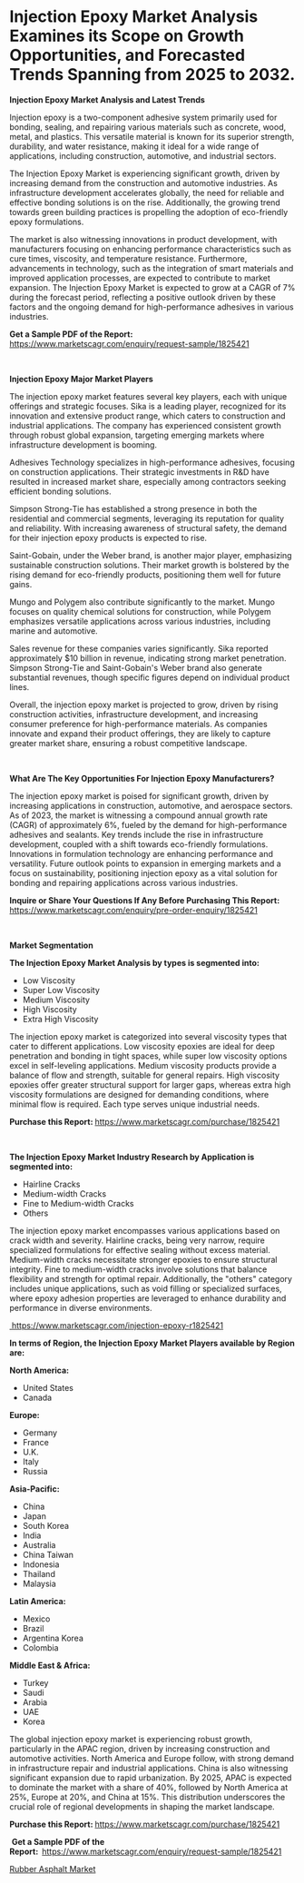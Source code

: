 <p><h1>Injection Epoxy Market Analysis Examines its Scope on Growth Opportunities, and Forecasted Trends Spanning from 2025 to 2032.</h1></p><p><strong>Injection Epoxy Market Analysis and Latest Trends</strong></p>
<p><p>Injection epoxy is a two-component adhesive system primarily used for bonding, sealing, and repairing various materials such as concrete, wood, metal, and plastics. This versatile material is known for its superior strength, durability, and water resistance, making it ideal for a wide range of applications, including construction, automotive, and industrial sectors. </p><p>The Injection Epoxy Market is experiencing significant growth, driven by increasing demand from the construction and automotive industries. As infrastructure development accelerates globally, the need for reliable and effective bonding solutions is on the rise. Additionally, the growing trend towards green building practices is propelling the adoption of eco-friendly epoxy formulations. </p><p>The market is also witnessing innovations in product development, with manufacturers focusing on enhancing performance characteristics such as cure times, viscosity, and temperature resistance. Furthermore, advancements in technology, such as the integration of smart materials and improved application processes, are expected to contribute to market expansion. The Injection Epoxy Market is expected to grow at a CAGR of 7% during the forecast period, reflecting a positive outlook driven by these factors and the ongoing demand for high-performance adhesives in various industries.</p></p>
<p><strong>Get a Sample PDF of the Report:&nbsp;</strong> <a href="https://www.marketscagr.com/enquiry/request-sample/1825421?utm_campaign=2998&utm_medium=2&utm_source=Github&utm_content=ia&utm_term=01042025&utm_id=injection-epoxy">https://www.marketscagr.com/enquiry/request-sample/1825421</a></p>
<p>&nbsp;</p>
<p><strong>Injection Epoxy Major Market Players</strong></p>
<p><p>The injection epoxy market features several key players, each with unique offerings and strategic focuses. Sika is a leading player, recognized for its innovation and extensive product range, which caters to construction and industrial applications. The company has experienced consistent growth through robust global expansion, targeting emerging markets where infrastructure development is booming.</p><p>Adhesives Technology specializes in high-performance adhesives, focusing on construction applications. Their strategic investments in R&D have resulted in increased market share, especially among contractors seeking efficient bonding solutions.</p><p>Simpson Strong-Tie has established a strong presence in both the residential and commercial segments, leveraging its reputation for quality and reliability. With increasing awareness of structural safety, the demand for their injection epoxy products is expected to rise.</p><p>Saint-Gobain, under the Weber brand, is another major player, emphasizing sustainable construction solutions. Their market growth is bolstered by the rising demand for eco-friendly products, positioning them well for future gains.</p><p>Mungo and Polygem also contribute significantly to the market. Mungo focuses on quality chemical solutions for construction, while Polygem emphasizes versatile applications across various industries, including marine and automotive.</p><p>Sales revenue for these companies varies significantly. Sika reported approximately $10 billion in revenue, indicating strong market penetration. Simpson Strong-Tie and Saint-Gobain's Weber brand also generate substantial revenues, though specific figures depend on individual product lines.</p><p>Overall, the injection epoxy market is projected to grow, driven by rising construction activities, infrastructure development, and increasing consumer preference for high-performance materials. As companies innovate and expand their product offerings, they are likely to capture greater market share, ensuring a robust competitive landscape.</p></p>
<p>&nbsp;</p>
<p><strong>What Are The Key Opportunities For Injection Epoxy Manufacturers?</strong></p>
<p><p>The injection epoxy market is poised for significant growth, driven by increasing applications in construction, automotive, and aerospace sectors. As of 2023, the market is witnessing a compound annual growth rate (CAGR) of approximately 6%, fueled by the demand for high-performance adhesives and sealants. Key trends include the rise in infrastructure development, coupled with a shift towards eco-friendly formulations. Innovations in formulation technology are enhancing performance and versatility. Future outlook points to expansion in emerging markets and a focus on sustainability, positioning injection epoxy as a vital solution for bonding and repairing applications across various industries.</p></p>
<p><strong>Inquire or Share Your Questions If Any Before Purchasing This Report:</strong> <a href="https://www.marketscagr.com/enquiry/pre-order-enquiry/1825421?utm_campaign=2998&utm_medium=2&utm_source=Github&utm_content=ia&utm_term=01042025&utm_id=injection-epoxy">https://www.marketscagr.com/enquiry/pre-order-enquiry/1825421</a></p>
<p>&nbsp;</p>
<p><strong>Market Segmentation</strong></p>
<p><strong>The Injection Epoxy Market Analysis by types is segmented into:</strong></p>
<p><ul><li>Low Viscosity</li><li>Super Low Viscosity</li><li>Medium Viscosity</li><li>High Viscosity</li><li>Extra High Viscosity</li></ul></p>
<p><p>The injection epoxy market is categorized into several viscosity types that cater to different applications. Low viscosity epoxies are ideal for deep penetration and bonding in tight spaces, while super low viscosity options excel in self-leveling applications. Medium viscosity products provide a balance of flow and strength, suitable for general repairs. High viscosity epoxies offer greater structural support for larger gaps, whereas extra high viscosity formulations are designed for demanding conditions, where minimal flow is required. Each type serves unique industrial needs.</p></p>
<p><strong>Purchase this Report:&nbsp;</strong><a href="https://www.marketscagr.com/purchase/1825421?utm_campaign=2998&utm_medium=2&utm_source=Github&utm_content=ia&utm_term=01042025&utm_id=injection-epoxy">https://www.marketscagr.com/purchase/1825421</a></p>
<p>&nbsp;</p>
<p><strong>The Injection Epoxy Market Industry Research by Application is segmented into:</strong></p>
<p><ul><li>Hairline Cracks</li><li>Medium-width Cracks</li><li>Fine to Medium-width Cracks</li><li>Others</li></ul></p>
<p><p>The injection epoxy market encompasses various applications based on crack width and severity. Hairline cracks, being very narrow, require specialized formulations for effective sealing without excess material. Medium-width cracks necessitate stronger epoxies to ensure structural integrity. Fine to medium-width cracks involve solutions that balance flexibility and strength for optimal repair. Additionally, the "others" category includes unique applications, such as void filling or specialized surfaces, where epoxy adhesion properties are leveraged to enhance durability and performance in diverse environments.</p></p>
<p><a href="https://www.marketscagr.com/injection-epoxy-r1825421?utm_campaign=2998&utm_medium=2&utm_source=Github&utm_content=ia&utm_term=01042025&utm_id=injection-epoxy">&nbsp;https://www.marketscagr.com/injection-epoxy-r1825421</a></p>
<p><strong>In terms of Region, the Injection Epoxy Market Players available by Region are:</strong></p>
<p>
    <p> <strong> North America: </strong>
        <ul>
            <li>United States</li>
            <li>Canada</li>
        </ul>
        </p> 
    <p> <strong> Europe: </strong>
        <ul>
            <li>Germany</li>
            <li>France</li>
            <li>U.K.</li>
            <li>Italy</li>
            <li>Russia</li>
        </ul>
        </p> 
    <p> <strong> Asia-Pacific: </strong>
        <ul>
            <li>China</li>
            <li>Japan</li>
            <li>South Korea</li>
            <li>India</li>
            <li>Australia</li>
            <li>China Taiwan</li>
            <li>Indonesia</li>
            <li>Thailand</li>
            <li>Malaysia</li>
        </ul>
        </p> 
    <p> <strong> Latin America: </strong>
        <ul>
            <li>Mexico</li>
            <li>Brazil</li>
            <li>Argentina Korea</li>
            <li>Colombia</li>
        </ul>
        </p> 
    <p> <strong> Middle East & Africa: </strong>
        <ul>
            <li>Turkey</li>
            <li>Saudi</li>
            <li>Arabia</li>
            <li>UAE</li>
            <li>Korea</li>
        </ul>
    </p>
    </p>
<p><p>The global injection epoxy market is experiencing robust growth, particularly in the APAC region, driven by increasing construction and automotive activities. North America and Europe follow, with strong demand in infrastructure repair and industrial applications. China is also witnessing significant expansion due to rapid urbanization. By 2025, APAC is expected to dominate the market with a share of 40%, followed by North America at 25%, Europe at 20%, and China at 15%. This distribution underscores the crucial role of regional developments in shaping the market landscape.</p></p>
<p><strong>Purchase this Report: </strong><a href="https://www.marketscagr.com/purchase/1825421?utm_campaign=2998&utm_medium=2&utm_source=Github&utm_content=ia&utm_term=01042025&utm_id=injection-epoxy">https://www.marketscagr.com/purchase/1825421</a></p>
<p>&nbsp;<strong>Get a Sample PDF of the Report:&nbsp;&nbsp;</strong><a href="https://www.marketscagr.com/enquiry/request-sample/1825421?utm_campaign=2998&utm_medium=2&utm_source=Github&utm_content=ia&utm_term=01042025&utm_id=injection-epoxy">https://www.marketscagr.com/enquiry/request-sample/1825421</a></p>
<p><strong></strong></p>
<p><p><a href="https://github.com/kaqiewan/Market-Research-Report-List-1/blob/main/rubber-asphalt-market.md?utm_campaign=2998&utm_medium=2&utm_source=Github&utm_content=ia&utm_term=01042025&utm_id=injection-epoxy">Rubber Asphalt Market</a></p></p>